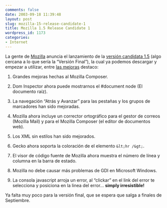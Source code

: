 ```yaml
---
comments: false
date: 2003-09-18 11:39:48
layout: post
slug: mozilla-15-release-candidate-1
title: Mozilla 1.5 Release Candidate 1
wordpress_id: 1173
categories:
- Internet
---
```


La gente de [Mozilla](http://www.mozilla.org) anuncia el lanzamiento de la [versión candidata 1.5](http://www.mozilla.org/releases/#1.5rc1) (algo cercana a lo que sería la “Versión Final”), la cual ya podemos descargar y empezar a utilizar, entre [las mejoras](http://www.mozilla.org/releases/mozilla1.5rc1/README.html#new) destaco:







  1. Grandes mejoras hechas al Mozilla Composer.

	
  2. Dom Inspector ahora puede mostrarnos el #document node (El documento raíz).

	
  3. La navegación “Atrás y Avanzar” para las pestañas y los grupos de marcadores han sido mejoradas.

	
  4. Mozilla ahora incluye un corrector ortográfico para el gestor de correos (Mozilla Mail) y para el Mozilla Composer (el editor de documentos web).

	
  5. Los XML sin estilos han sido mejorados.

	
  6. Gecko ahora soporta la coloración de el elemento `&lt;hr /&gt;`.

	
  7. El visor de código fuente de Mozilla ahora muestra el número de línea y columna en la barra de estado.

	
  8. Mozilla no debe causar más problemas de GDI en Microsoft Windows.

	
  9. La consola javascript arroja un error, al “clickar” en el link del error te selecciona y posiciona en la linea del error… **simply irresistible!**





Ya falta muy poco para la versión final, que se espera que salga a finales de Septiembre.




 
